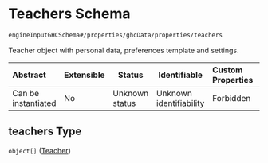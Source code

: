 # Teachers Schema

```txt
engineInputGHCSchema#/properties/ghcData/properties/teachers
```

Teacher object with personal data, preferences template and settings.


| Abstract            | Extensible | Status         | Identifiable            | Custom Properties | Additional Properties | Access Restrictions | Defined In                                                         |
| :------------------ | ---------- | -------------- | ----------------------- | :---------------- | --------------------- | ------------------- | ------------------------------------------------------------------ |
| Can be instantiated | No         | Unknown status | Unknown identifiability | Forbidden         | Allowed               | none                | [ghc.schema.json\*](../out/ghc.schema.json "open original schema") |

## teachers Type

`object[]` ([Teacher](ghc-properties-ghcdata-properties-teachers-teacher.md))
